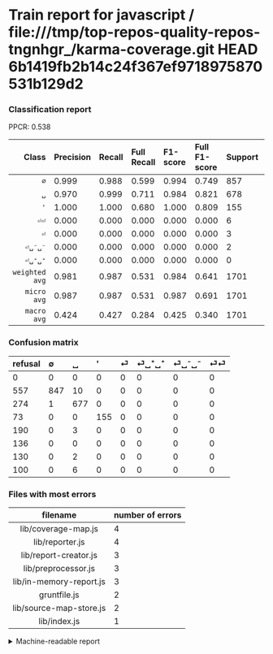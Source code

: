 # Train report for javascript / file:///tmp/top-repos-quality-repos-tngnhgr_/karma-coverage.git HEAD 6b1419fb2b14c24f367ef9718975870531b129d2

### Classification report

PPCR: 0.538

| Class | Precision | Recall | Full Recall | F1-score | Full F1-score | Support | Full Support | PPCR |
|------:|:----------|:-------|:------------|:---------|:---------|:--------|:-------------|:-----|
| `∅` | 0.999| 0.988| 0.599| 0.994| 0.749| 857| 1414| 0.606 |
| `␣` | 0.970| 0.999| 0.711| 0.984| 0.821| 678| 952| 0.712 |
| `'` | 1.000| 1.000| 0.680| 1.000| 0.809| 155| 228| 0.680 |
| `⏎⏎` | 0.000| 0.000| 0.000| 0.000| 0.000| 6| 106| 0.057 |
| `⏎` | 0.000| 0.000| 0.000| 0.000| 0.000| 3| 193| 0.016 |
| `⏎␣⁻␣⁻` | 0.000| 0.000| 0.000| 0.000| 0.000| 2| 132| 0.015 |
| `⏎␣⁺␣⁺` | 0.000| 0.000| 0.000| 0.000| 0.000| 0| 136| 0.000 |
| `weighted avg` | 0.981| 0.987| 0.531| 0.984| 0.641| 1701| 3161| 0.538 |
| `micro avg` | 0.987| 0.987| 0.531| 0.987| 0.691| 1701| 3161| 0.538 |
| `macro avg` | 0.424| 0.427| 0.284| 0.425| 0.340| 1701| 3161| 0.538 |

### Confusion matrix

|refusal|  ∅| ␣| '| ⏎| ⏎␣⁺␣⁺| ⏎␣⁻␣⁻| ⏎⏎| 
|:---|:---|:---|:---|:---|:---|:---|:---|
|0 |0 |0 |0 |0 |0 |0 |0 |
|557 |847 |10 |0 |0 |0 |0 |0 |
|274 |1 |677 |0 |0 |0 |0 |0 |
|73 |0 |0 |155 |0 |0 |0 |0 |
|190 |0 |3 |0 |0 |0 |0 |0 |
|136 |0 |0 |0 |0 |0 |0 |0 |
|130 |0 |2 |0 |0 |0 |0 |0 |
|100 |0 |6 |0 |0 |0 |0 |0 |

### Files with most errors

| filename | number of errors|
|:----:|:-----|
| lib/coverage-map.js | 4 |
| lib/reporter.js | 4 |
| lib/report-creator.js | 3 |
| lib/preprocessor.js | 3 |
| lib/in-memory-report.js | 3 |
| gruntfile.js | 2 |
| lib/source-map-store.js | 2 |
| lib/index.js | 1 |

<details>
    <summary>Machine-readable report</summary>
```json
{
  "cl_report": {"\u0027": {"f1-score": 1.0, "precision": 1.0, "recall": 1.0, "support": 155}, "macro avg": {"f1-score": 0.4253657164291073, "precision": 0.42410497069022773, "recall": 0.4266937803301533, "support": 1701}, "micro avg": {"f1-score": 0.9870664315108759, "precision": 0.9870664315108759, "recall": 0.9870664315108759, "support": 1701}, "weighted avg": {"f1-score": 0.9839099655866348, "precision": 0.98094715225759, "recall": 0.9870664315108759, "support": 1701}, "\u2205": {"f1-score": 0.9935483870967742, "precision": 0.9988207547169812, "recall": 0.9883313885647608, "support": 857}, "\u23ce": {"f1-score": 0.0, "precision": 0.0, "recall": 0.0, "support": 3}, "\u23ce\u23ce": {"f1-score": 0.0, "precision": 0.0, "recall": 0.0, "support": 6}, "\u23ce\u2423\u207a\u2423\u207a": {"f1-score": 0.0, "precision": 0.0, "recall": 0.0, "support": 0}, "\u23ce\u2423\u207b\u2423\u207b": {"f1-score": 0.0, "precision": 0.0, "recall": 0.0, "support": 2}, "\u2423": {"f1-score": 0.9840116279069768, "precision": 0.9699140401146131, "recall": 0.9985250737463127, "support": 678}},
  "cl_report_full": {"\u0027": {"f1-score": 0.8093994778067886, "precision": 1.0, "recall": 0.6798245614035088, "support": 228}, "macro avg": {"f1-score": 0.33984290311291304, "precision": 0.42410497069022773, "recall": 0.2842812737393029, "support": 3161}, "micro avg": {"f1-score": 0.6906622788975729, "precision": 0.9870664315108759, "recall": 0.5311610249920911, "support": 3161}, "weighted avg": {"f1-score": 0.6405242879888521, "precision": 0.8110378719895359, "recall": 0.5311610249920911, "support": 3161}, "\u2205": {"f1-score": 0.748894783377542, "precision": 0.9988207547169812, "recall": 0.599009900990099, "support": 1414}, "\u23ce": {"f1-score": 0.0, "precision": 0.0, "recall": 0.0, "support": 193}, "\u23ce\u23ce": {"f1-score": 0.0, "precision": 0.0, "recall": 0.0, "support": 106}, "\u23ce\u2423\u207a\u2423\u207a": {"f1-score": 0.0, "precision": 0.0, "recall": 0.0, "support": 136}, "\u23ce\u2423\u207b\u2423\u207b": {"f1-score": 0.0, "precision": 0.0, "recall": 0.0, "support": 132}, "\u2423": {"f1-score": 0.8206060606060606, "precision": 0.9699140401146131, "recall": 0.7111344537815126, "support": 952}},
  "ppcr": 0.5381208478329642
}
```
</details>
